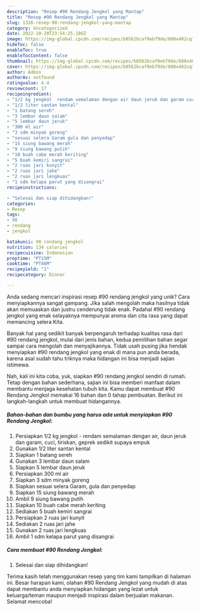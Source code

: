 ```yaml
---
description: "Resep #90 Rendang Jengkol yang Mantap"
title: "Resep #90 Rendang Jengkol yang Mantap"
slug: 1326-resep-90-rendang-jengkol-yang-mantap
category: Uncategorized
date: 2022-10-20T23:54:25.186Z
image: https://img-global.cpcdn.com/recipes/b8562bcaf0eb79de/680x482cq70/90-rendang-jengkol-foto-resep-utama.jpg
hideToc: false
enableToc: true
enableTocContent: false
thumbnail: https://img-global.cpcdn.com/recipes/b8562bcaf0eb79de/680x482cq70/90-rendang-jengkol-foto-resep-utama.jpg
cover: https://img-global.cpcdn.com/recipes/b8562bcaf0eb79de/680x482cq70/90-rendang-jengkol-foto-resep-utama.jpg
author: Admin
authorAv: notfound
ratingvalue: 4.4
reviewcount: 17
recipeingredient:
- "1/2 kg jengkol  rendam semalaman dengan air daun jeruk dan garam cuci tiriskan geprek sedikit supaya empuk"
- "1/2 liter santan kental"
- "1 batang sereh"
- "3 lembar daun salam"
- "5 lembar daun jeruk"
- "300 ml air"
- "3 sdm minyak goreng"
- "sesuai selera Garam gula dan penyedap"
- "15 siung bawang merah"
- "9 siung bawang putih"
- "10 buah cabe merah keriting"
- "5 buah kemiri sangrai"
- "2 ruas jari kunyit"
- "2 ruas jari jahe"
- "2 ruas jari lengkuas"
- "1 sdm kelapa parut yang disangrai"
recipeinstructions:

- "Selesai dan siap dihidangkan!"
categories:
- Resep
tags:
- 90
- rendang
- jengkol

katakunci: 90 rendang jengkol 
nutrition: 134 calories
recipecuisine: Indonesian
preptime: "PT15M"
cooktime: "PT46M"
recipeyield: "1"
recipecategory: Dinner

---
```





Anda sedang mencari inspirasi resep #90 rendang jengkol yang unik? Cara menyiapkannya sangat gampang. Jika salah mengolah maka hasilnya tidak akan memuaskan dan justru cenderung tidak enak. Padahal #90 rendang jengkol yang enak selayaknya mempunyai aroma dan cita rasa yang dapat memancing selera Kita.







Banyak hal yang sedikit banyak berpengaruh terhadap kualitas rasa dari #90 rendang jengkol, mulai dari jenis bahan, kedua pemilihan bahan segar sampai cara mengolah dan menyajikannya. Tidak usah pusing jika hendak menyiapkan #90 rendang jengkol yang enak di mana pun anda berada, karena asal sudah tahu triknya maka hidangan ini bisa menjadi sajian istimewa.






Nah, kali ini kita coba, yuk, siapkan #90 rendang jengkol sendiri di rumah. Tetap dengan bahan sederhana, sajian ini bisa memberi manfaat dalam membantu menjaga kesehatan tubuh kita. Kamu dapat membuat #90 Rendang Jengkol memakai 16 bahan dan 0 tahap pembuatan. Berikut ini langkah-langkah untuk membuat hidangannya.

<!--inarticleads1-->

##### Bahan-bahan dan bumbu yang harus ada untuk menyiapkan #90 Rendang Jengkol:

1. Persiapkan 1/2 kg jengkol - rendam semalaman dengan air, daun jeruk dan garam, cuci, tiriskan, geprek sedikit supaya empuk
1. Gunakan 1/2 liter santan kental
1. Siapkan 1 batang sereh
1. Gunakan 3 lembar daun salam
1. Siapkan 5 lembar daun jeruk
1. Persiapkan 300 ml air
1. Siapkan 3 sdm minyak goreng
1. Siapkan sesuai selera Garam, gula dan penyedap
1. Siapkan 15 siung bawang merah
1. Ambil 9 siung bawang putih
1. Siapkan 10 buah cabe merah keriting
1. Sediakan 5 buah kemiri sangrai
1. Persiapkan 2 ruas jari kunyit
1. Sediakan 2 ruas jari jahe
1. Gunakan 2 ruas jari lengkuas
1. Ambil 1 sdm kelapa parut yang disangrai




<!--inarticleads2-->

##### Cara membuat #90 Rendang Jengkol:


1. Selesai dan siap dihidangkan!



Terima kasih telah menggunakan resep yang tim kami tampilkan di halaman ini. Besar harapan kami, olahan #90 Rendang Jengkol yang mudah di atas dapat membantu anda menyiapkan hidangan yang lezat untuk keluarga/teman maupun menjadi inspirasi dalam berjualan makanan. Selamat mencoba!
